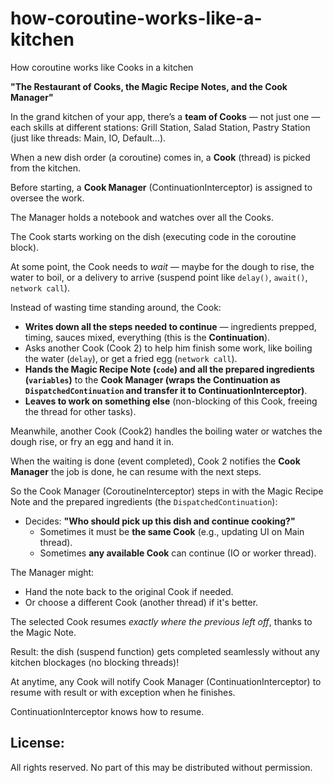 # how-coroutine-works-like-a-kitchen
How coroutine works like Cooks in a kitchen

**"The Restaurant of Cooks, the Magic Recipe Notes, and the Cook Manager"**

In the grand kitchen of your app, there’s a **team of Cooks** — not just one — each skills at different stations: Grill Station, Salad Station, Pastry Station (just like threads: Main, IO, Default...).

When a new dish order (a coroutine) comes in, a **Cook** (thread) is picked from the kitchen.

Before starting, a **Cook Manager** (ContinuationInterceptor) is assigned to oversee the work.

The Manager holds a notebook and watches over all the Cooks.

The Cook starts working on the dish (executing code in the coroutine block).

At some point, the Cook needs to *wait* — maybe for the dough to rise, the water to boil, or a delivery to arrive (suspend point like `delay()`, `await()`, `network call`).

Instead of wasting time standing around, the Cook:

- **Writes down all the steps needed to continue** — ingredients prepped, timing, sauces mixed, everything (this is the **Continuation**).
- Asks another Cook (Cook 2) to help him finish some work, like boiling the water (`delay`), or get a fried egg (`network call`).
- **Hands the Magic Recipe Note (`code`) and all the prepared ingredients (`variables`)** to the **Cook Manager (wraps the Continuation as `DispatchedContinuation` and transfer it to ContinuationInterceptor)**.
- **Leaves to work on something else** (non-blocking of this Cook, freeing the thread for other tasks).

Meanwhile, another Cook (Cook2) handles the boiling water or watches the dough rise, or fry an egg and hand it in.

When the waiting is done (event completed), Cook 2 notifies the **Cook Manager** the job is done, he can resume with the next steps.

So the Cook Manager (CoroutineInterceptor) steps in with the Magic Recipe Note and the prepared ingredients (the `DispatchedContinuation`):

- Decides: **"Who should pick up this dish and continue cooking?"**
    - Sometimes it must be **the same Cook** (e.g., updating UI on Main thread).
    - Sometimes **any available Cook** can continue (IO or worker thread).

The Manager might:

- Hand the note back to the original Cook if needed.
- Or choose a different Cook (another thread) if it's better.

The selected Cook resumes *exactly where the previous left off*, thanks to the Magic Note.

Result: the dish (suspend function) gets completed seamlessly without any kitchen blockages (no blocking threads)!

At anytime, any Cook will notify Cook Manager (ContinuationInterceptor) to resume with result or with exception when he finishes.

ContinuationInterceptor knows how to resume.

## License:
All rights reserved. No part of this may be distributed without permission.
